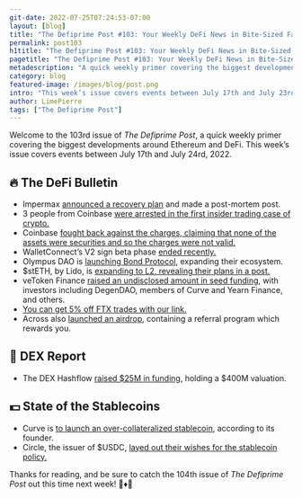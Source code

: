 ```yaml
---
git-date: 2022-07-25T07:24:53-07:00
layout: [blog]
title: "The Defiprime Post #103: Your Weekly DeFi News in Bite-Sized Fashion"
permalink: post103
h1title: "The Defiprime Post #103: Your Weekly DeFi News in Bite-Sized Fashion"
pagetitle: "The Defiprime Post #103: Your Weekly DeFi News in Bite-Sized Fashion"
metadescription: "A quick weekly primer covering the biggest developments around Ethereum and DeFi. This week’s issue covers events between July 17th and July 24rd, 2022"
category: blog
featured-image: /images/blog/post.png
intro: "This week’s issue covers events between July 17th and July 23rd, 2022"
author: LimePierre
tags: ["The Defiprime Post"]
---
```


Welcome to the 103rd issue of _The Defiprime Post_, a quick weekly primer covering the biggest developments around Ethereum and DeFi. This week’s issue covers events between July 17th and July 24rd, 2022.


## 🔥 The DeFi Bulletin

* Impermax [announced a recovery plan](https://impermax.medium.com/imx-incident-post-mortem-and-recovery-plan-aeecd4e457ce) and made a post-mortem post.
* 3 people from Coinbase [were arrested in the first insider trading case of crypto. ](https://www.justice.gov/usao-sdny/pr/three-charged-first-ever-cryptocurrency-insider-trading-tipping-scheme)
* Coinbase [fought back against the charges, claiming that none of the assets were securities and so the charges were not valid. ](https://blog.coinbase.com/coinbase-does-not-list-securities-end-of-story-e58dc873be79?s=35)
* WalletConnect’s V2 sign beta phase [ended recently. ](https://medium.com/walletconnect/calling-all-devs-the-walletconnect-v2-0-sign-beta-is-over-d7bb786cdd93)
* Olympus DAO is [launching Bond Protocol](https://medium.com/@Bond_Protocol/introducing-bond-protocol-8476881f84e4), expanding their ecosystem.
* $stETH, by Lido, is [expanding to L2, revealing their plans in a post. ](https://blog.lido.fi/lidos-steth-comes-to-layer-2/)
* veToken Finance [raised an undisclosed amount in seed funding](https://vetokenfinance.medium.com/vetoken-finance-completes-seed-funding-to-build-infrastructure-layer-for-vemodel-projects-c2499611db83), with investors including DegenDAO, members of Curve and Yearn Finance, and others.
* [You can get 5% off FTX trades with our link.](https://ftx.com/referrals#a=defiprime)
* Across also [launched an airdrop](https://across.to/?referrer=0xEbDb626C95a25f4e304336b1adcAd0521a1Bdca1), containing a referral program which rewards you.


## 💱 DEX Report

* The DEX Hashflow [raised $25M in funding](https://www.coindesk.com/business/2022/07/21/decentralized-crypto-exchange-hashflow-raises-25m-at-400m-valuation/?s=35), holding a $400M valuation.


## 💵 State of the Stablecoins

* Curve is [to launch an over-collateralized stablecoin](https://cryptobriefing.com/curve-to-launch-over-collateralized-stablecoin-founder/), according to its founder.
* Circle, the issuer of $USDC, [layed out their wishes for the stablecoin policy. ](https://www.theblock.co/post/158264/usdc-issuer-circle-lays-out-its-hopes-for-coming-stablecoin-policy)


Thanks for reading, and be sure to catch the 104th issue of _The Defiprime Post_ out this time next week! 👋♦️👋
